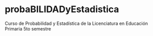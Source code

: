 # probaBILIDADyEstadistica
Curso de Probabilidad y Estadística de la Licenciatura en Educación Primaria 5to semestre 
